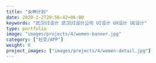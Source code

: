 ```yaml
---
title: "女神计划"
date: 2020-1-2T20:56:42+06:00
keywords: "武汉UI设计 武汉UI设计公司 UI设计 UX设计 UE设计"
type: portfolio
image: "images/projects/4/women-banner.jpg"
category: ["社交/APP"]
weight: 0
project_images: ["images/projects/4/women-detail.jpg"]
---
```



